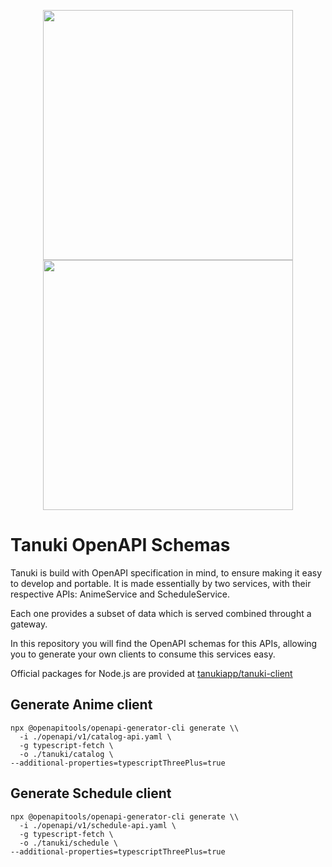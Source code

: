 <p align="center">
  <img src="https://tanukiapp.xyz/statics/images/logo.png" width=400 />
  <img src="https://www.openapis.org/wp-content/uploads/sites/31/2016/10/OpenAPI_Pantone.png" width="400" />
</p>

# Tanuki OpenAPI Schemas

Tanuki is build with OpenAPI specification in mind, to ensure making it easy to develop and portable. It is made essentially by two services, with their respective APIs: AnimeService and ScheduleService.

Each one provides a subset of data which is served combined throught a gateway.

In this repository you will find the OpenAPI schemas for this APIs, allowing you to generate your own clients to consume this services easy.

Official packages for Node.js are provided at [tanukiapp/tanuki-client](https://github.com/tanukiapp/tanuki-client)

## Generate Anime client

```
npx @openapitools/openapi-generator-cli generate \\
  -i ./openapi/v1/catalog-api.yaml \
  -g typescript-fetch \
  -o ./tanuki/catalog \
--additional-properties=typescriptThreePlus=true
```

## Generate Schedule client

```
npx @openapitools/openapi-generator-cli generate \\
  -i ./openapi/v1/schedule-api.yaml \
  -g typescript-fetch \
  -o ./tanuki/schedule \
--additional-properties=typescriptThreePlus=true
```
